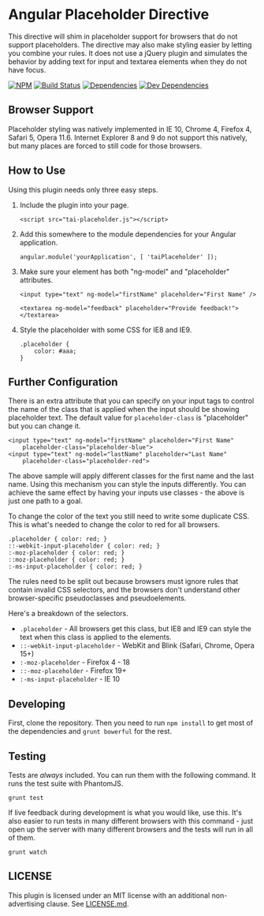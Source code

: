 Angular Placeholder Directive
=============================

This directive will shim in placeholder support for browsers that do not support placeholders.  The directive may also make styling easier by letting you combine your rules.  It does not use a jQuery plugin and simulates the behavior by adding text for input and textarea elements when they do not have focus.

[![NPM][npm-image]][NPM]
[![Build Status][travis-image]][Travis CI]
[![Dependencies][dependencies-image]][Dependencies]
[![Dev Dependencies][devdependencies-image]][Dev Dependencies]


Browser Support
---------------

Placeholder styling was natively implemented in IE 10, Chrome 4, Firefox 4, Safari 5, Opera 11.6.  Internet Explorer 8 and 9 do not support this natively, but many places are forced to still code for those browsers.


How to Use
----------

Using this plugin needs only three easy steps.

1.  Include the plugin into your page.

        <script src="tai-placeholder.js"></script>

2.  Add this somewhere to the module dependencies for your Angular application.

        angular.module('yourApplication', [ 'taiPlaceholder' ]);

3.  Make sure your element has both "ng-model" and "placeholder" attributes.

        <input type="text" ng-model="firstName" placeholder="First Name" />

        <textarea ng-model="feedback" placeholder="Provide feedback!"></textarea>

4.  Style the placeholder with some CSS for IE8 and IE9.

        .placeholder {
            color: #aaa;
        }


Further Configuration
---------------------

There is an extra attribute that you can specify on your input tags to control the name of the class that is applied when the input should be showing placeholder text.  The default value for `placeholder-class` is "placeholder" but you can change it.

    <input type="text" ng-model="firstName" placeholder="First Name"
        placeholder-class="placeholder-blue">
    <input type="text" ng-model="lastName" placeholder="Last Name"
        placeholder-class="placeholder-red">

The above sample will apply different classes for the first name and the last name.  Using this mechanism you can style the inputs differently.  You can achieve the same effect by having your inputs use classes - the above is just one path to a goal.

To change the color of the text you still need to write some duplicate CSS.  This is what's needed to change the color to red for all browsers.

    .placeholder { color: red; }
    ::-webkit-input-placeholder { color: red; }
    :-moz-placeholder { color: red; }
    ::moz-placeholder { color: red; }
    :-ms-input-placeholder { color: red; }

The rules need to be split out because browsers must ignore rules that contain invalid CSS selectors, and the browsers don't understand other browser-specific pseudoclasses and pseudoelements.

Here's a breakdown of the selectors.

* `.placeholder` - All browsers get this class, but IE8 and IE9 can style the text when this class is applied to the elements.
* `::-webkit-input-placeholder` -  WebKit and Blink (Safari, Chrome, Opera 15+)
* `:-moz-placeholder` - Firefox 4 - 18
* `::-moz-placeholder` - Firefox 19+
* `:-ms-input-placeholder` - IE 10


Developing
----------

First, clone the repository.  Then you need to run `npm install` to get most of the dependencies and `grunt bowerful` for the rest.


Testing
-------

Tests are *always* included.  You can run them with the following command.  It runs the test suite with PhantomJS.

    grunt test

If live feedback during development is what you would like, use this.  It's also easier to run tests in many different browsers with this command - just open up the server with many different browsers and the tests will run in all of them.

    grunt watch


LICENSE
-------

This plugin is licensed under an MIT license with an additional non-advertising clause.  See [LICENSE.md](LICENSE.md).

[Dev Dependencies]: https://david-dm.org/tests-always-included/angular-placeholder#info=devDependencies
[devdependencies-image]: https://david-dm.org/tests-always-included/angular-placeholder/dev-status.png
[Dependencies]: https://david-dm.org/tests-always-included/angular-placeholder
[dependencies-image]: https://david-dm.org/tests-always-included/angular-placeholder.png
[NPM]: https://npmjs.org/package/angular-placeholder
[npm-image]: https://nodei.co/npm/angular-placeholder.png?downloads=true&stars=true
[travis-image]: https://secure.travis-ci.org/tests-always-included/angular-placeholder.png?branch=master
[Travis CI]: http://travis-ci.org/tests-always-included/angular-placeholder
